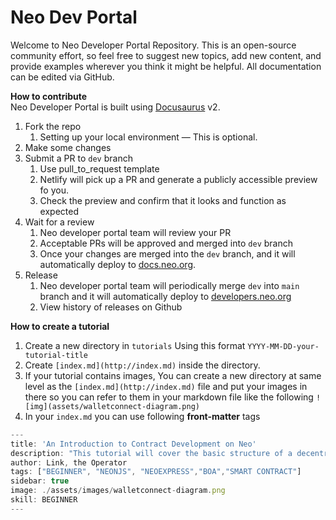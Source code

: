 # Neo Dev Portal

Welcome to Neo Developer Portal Repository.
This is an open-source community effort, so feel free to suggest new topics, add new content, and provide examples wherever you think it might be helpful. All documentation can be edited via GitHub.

**How to contribute**  
Neo Developer Portal is built using [Docusaurus](https://docusaurus.io/) v2.


1. Fork the repo
    1. Setting up your local environment — This is optional.
2. Make some changes
3. Submit a PR to `dev` branch
    1. Use pull_to_request template
    2. Netlify will pick up a PR and generate a publicly accessible preview fo you.
    3. Check the preview and confirm that it looks and function as expected
4. Wait for a review
    1. Neo developer portal team will review your PR
    2. Acceptable PRs will be approved and merged into `dev` branch
    3. Once your changes are merged into the `dev` branch, and it will automatically deploy to [docs.neo.org](https://docs.neo.org).
5. Release
    1. Neo developer portal team will periodically merge `dev` into `main` branch and it will automatically deploy to [developers.neo.org](https://developers.neo.org/docs) 
    2. View history of releases on Github


**How to create a tutorial**

1. Create a new directory in `tutorials` Using this format `YYYY-MM-DD-your-tutorial-title` 
2. Create `[index.md](http://index.md)` inside the directory.
3. If your tutorial contains images, You can create a new directory at same level as the `[index.md](http://index.md)` file and put your images in there so you can refer to them in your markdown file like the following `![img](assets/walletconnect-diagram.png)`
4. In your `index.md` you can use following **front-matter** tags

```jsx
---
title: 'An Introduction to Contract Development on Neo'
description: "This tutorial will cover the basic structure of a decentralized application running on the Neo blockchain. It’s designed to be a brief survey of all aspects of development including architecture, contract development, backend logic, and front-end."
author: Link, the Operator
tags: ["BEGINNER", "NEONJS", "NEOEXPRESS","BOA","SMART CONTRACT"]
sidebar: true
image: ./assets/images/walletconnect-diagram.png
skill: BEGINNER
---
```
